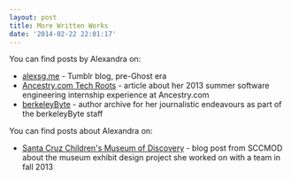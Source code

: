 ```yaml
---
layout: post
title: More Written Works
date: '2014-02-22 22:01:17'
---
```


You can find posts by Alexandra on:

* [alexsg.me](http://alexsg.me) - Tumblr blog, pre-Ghost era
* [Ancestry.com Tech Roots](http://blogs.ancestry.com/techroots/ancestry-com-great-summer-experience-for-sf-interns/) - article about her 2013 summer software engineering internship experience at Ancestry.com
* [berkeleyByte](http://www.berkeleybyte.com/author/alexsg/) - author archive for her journalistic endeavours as part of the berkeleyByte staff

You can find posts about Alexandra on:

* [Santa Cruz Children's Museum of Discovery](http://www.sccmod.org/blog/2013/12/17/uc-berkeley-team-brainstorms-fungi-exhibit/) - blog post from SCCMOD about the museum exhibit design project she worked on with a team in fall 2013